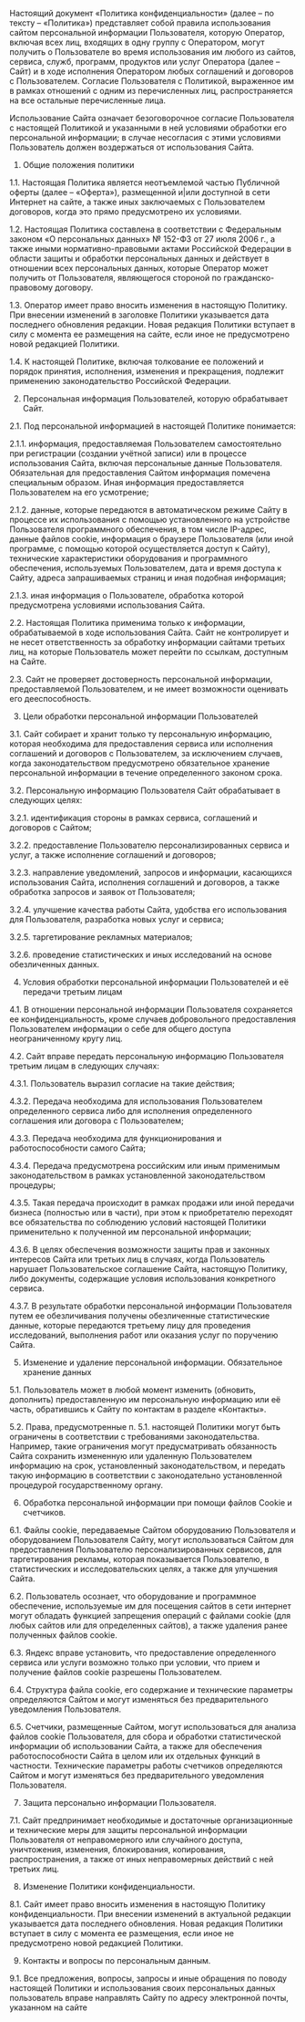 Настоящий документ «Политика конфиденциальности» (далее – по тексту – «Политика») представляет собой правила использования сайтом персональной информации Пользователя, которую Оператор, включая всех лиц, входящих в одну группу с Оператором, могут получить о Пользователе во время использования им любого из сайтов, сервиса, служб, программ, продуктов или услуг Оператора (далее – Сайт) и в ходе исполнения Оператором любых соглашений и договоров с Пользователем. Согласие Пользователя с Политикой, выраженное им в рамках отношений с одним из перечисленных лиц, распространяется на все остальные перечисленные лица.   

Использование Сайта означает безоговорочное согласие Пользователя с настоящей Политикой и указанными в ней условиями обработки его персональной информации; в случае несогласия с этими условиями Пользователь должен воздержаться от использования Сайта.   

1. Общие положения политики   

1.1. Настоящая Политика является неотъемлемой частью Публичной оферты (далее – «Оферта»), размещенной и|или доступной в сети Интернет на сайте, а также иных заключаемых с Пользователем договоров, когда это прямо предусмотрено их условиями.   

1.2. Настоящая Политика составлена в соответствии с Федеральным законом «О персональных данных» № 152-ФЗ от 27 июля 2006 г., а также иными нормативно-правовыми актами Российской Федерации в области защиты и обработки персональных данных и действует в отношении всех персональных данных, которые Оператор может получить от Пользователя, являющегося стороной по гражданско-правовому договору.   

1.3. Оператор имеет право вносить изменения в настоящую Политику. При внесении изменений в заголовке Политики указывается дата последнего обновления редакции. Новая редакция Политики вступает в силу с момента ее размещения на сайте, если иное не предусмотрено новой редакцией Политики.   

1.4. К настоящей Политике, включая толкование ее положений и порядок принятия, исполнения, изменения и прекращения, подлежит применению законодательство Российской Федерации.   

2. Персональная информация Пользователей, которую обрабатывает Сайт.   

2.1. Под персональной информацией в настоящей Политике понимается:   

2.1.1. информация, предоставляемая Пользователем самостоятельно при регистрации (создании учётной записи) или в процессе использования Сайта, включая персональные данные Пользователя. Обязательная для предоставления Сайтом информация помечена специальным образом. Иная информация предоставляется Пользователем на его усмотрение;   

2.1.2. данные, которые передаются в автоматическом режиме Сайту в процессе их использования с помощью установленного на устройстве Пользователя программного обеспечения, в том числе IP-адрес, данные файлов cookie, информация о браузере Пользователя (или иной программе, с помощью которой осуществляется доступ к Сайту), технические характеристики оборудования и программного обеспечения, используемых Пользователем, дата и время доступа к Сайту, адреса запрашиваемых страниц и иная подобная информация;   

2.1.3. иная информация о Пользователе, обработка которой предусмотрена условиями использования Сайта.   

2.2. Настоящая Политика применима только к информации, обрабатываемой в ходе использования Сайта. Сайт не контролирует и не несет ответственность за обработку информации сайтами третьих лиц, на которые Пользователь может перейти по ссылкам, доступным на Сайте.   

2.3. Сайт не проверяет достоверность персональной информации, предоставляемой Пользователем, и не имеет возможности оценивать его дееспособность.   

3. Цели обработки персональной информации Пользователей   

3.1. Сайт собирает и хранит только ту персональную информацию, которая необходима для предоставления сервиса или исполнения соглашений и договоров с Пользователем, за исключением случаев, когда законодательством предусмотрено обязательное хранение персональной информации в течение определенного законом срока.   

3.2. Персональную информацию Пользователя Сайт обрабатывает в следующих целях:   

3.2.1. идентификация стороны в рамках сервиса, соглашений и договоров с Сайтом;   

3.2.2. предоставление Пользователю персонализированных сервиса и услуг, а также исполнение соглашений и договоров;   

3.2.3. направление уведомлений, запросов и информации, касающихся использования Сайта, исполнения соглашений и договоров, а также обработка запросов и заявок от Пользователя;   

3.2.4. улучшение качества работы Сайта, удобства его использования для Пользователя, разработка новых услуг и сервиса;   

3.2.5. таргетирование рекламных материалов;   

3.2.6. проведение статистических и иных исследований на основе обезличенных данных.   

4. Условия обработки персональной информации Пользователей и её передачи третьим лицам   

4.1. В отношении персональной информации Пользователя сохраняется ее конфиденциальность, кроме случаев добровольного предоставления Пользователем информации о себе для общего доступа неограниченному кругу лиц.   

4.2. Сайт вправе передать персональную информацию Пользователя третьим лицам в следующих случаях:   

4.3.1. Пользователь выразил согласие на такие действия;   

4.3.2. Передача необходима для использования Пользователем определенного сервиса либо для исполнения определенного соглашения или договора с Пользователем;   

4.3.3. Передача необходима для функционирования и работоспособности самого Сайта;   

4.3.4. Передача предусмотрена российским или иным применимым законодательством в рамках установленной законодательством процедуры;   

4.3.5. Такая передача происходит в рамках продажи или иной передачи бизнеса (полностью или в части), при этом к приобретателю переходят все обязательства по соблюдению условий настоящей Политики применительно к полученной им персональной информации;   

4.3.6. В целях обеспечения возможности защиты прав и законных интересов Сайта или третьих лиц в случаях, когда Пользователь нарушает Пользовательское соглашение Сайта, настоящую Политику, либо документы, содержащие условия использования конкретного сервиса.   

4.3.7. В результате обработки персональной информации Пользователя путем ее обезличивания получены обезличенные статистические данные, которые передаются третьему лицу для проведения исследований, выполнения работ или оказания услуг по поручению Сайта.   

5. Изменение и удаление персональной информации. Обязательное хранение данных   

5.1. Пользователь может в любой момент изменить (обновить, дополнить) предоставленную им персональную информацию или её часть, обратившись к Сайту по контактам в разделе «Контакты».   

5.2. Права, предусмотренные п. 5.1. настоящей Политики могут быть ограничены в соответствии с требованиями законодательства. Например, такие ограничения могут предусматривать обязанность Сайта сохранить измененную или удаленную Пользователем информацию на срок, установленный законодательством, и передать такую информацию в соответствии с законодательно установленной процедурой государственному органу.   

6. Обработка персональной информации при помощи файлов Cookie и счетчиков.   

6.1. Файлы cookie, передаваемые Сайтом оборудованию Пользователя и оборудованием Пользователя Сайту, могут использоваться Сайтом для предоставления Пользователю персонализированных сервисов, для таргетирования рекламы, которая показывается Пользователю, в статистических и исследовательских целях, а также для улучшения Сайта.   

6.2. Пользователь осознает, что оборудование и программное обеспечение, используемые им для посещения сайтов в сети интернет могут обладать функцией запрещения операций с файлами cookie (для любых сайтов или для определенных сайтов), а также удаления ранее полученных файлов cookie.   

6.3. Яндекс вправе установить, что предоставление определенного сервиса или услуги возможно только при условии, что прием и получение файлов cookie разрешены Пользователем.   

6.4. Структура файла cookie, его содержание и технические параметры определяются Сайтом и могут изменяться без предварительного уведомления Пользователя.   

6.5. Счетчики, размещенные Сайтом, могут использоваться для анализа файлов cookie Пользователя, для сбора и обработки статистической информации об использовании Сайта, а также для обеспечения работоспособности Сайта в целом или их отдельных функций в частности. Технические параметры работы счетчиков определяются Сайтом и могут изменяться без предварительного уведомления Пользователя.   

7. Защита персонально информации Пользователя.   

7.1. Сайт предпринимает необходимые и достаточные организационные и технические меры для защиты персональной информации Пользователя от неправомерного или случайного доступа, уничтожения, изменения, блокирования, копирования, распространения, а также от иных неправомерных действий с ней третьих лиц.   

8. Изменение Политики конфиденциальности.   

8.1. Сайт имеет право вносить изменения в настоящую Политику конфиденциальности. При внесении изменений в актуальной редакции указывается дата последнего обновления. Новая редакция Политики вступает в силу с момента ее размещения, если иное не предусмотрено новой редакцией Политики.   

9. Контакты и вопросы по персональным данным.   

9.1. Все предложения, вопросы, запросы и иные обращения по поводу настоящей Политики и использования своих персональных данных пользователь вправе направлять Сайту по адресу электронной почты, указанном на сайте   
